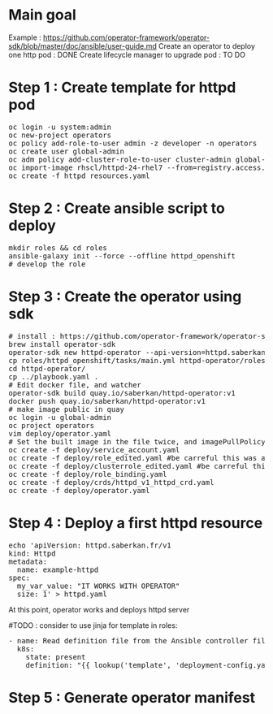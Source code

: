 # Main goal
Example : https://github.com/operator-framework/operator-sdk/blob/master/doc/ansible/user-guide.md
Create an operator to deploy one http pod : DONE
Create lifecycle manager to upgrade pod : TO DO

# Step 1 : Create template for httpd pod
<pre>
oc login -u system:admin
oc new-project operators
oc policy add-role-to-user admin -z developer -n operators
oc create user global-admin
oc adm policy add-cluster-role-to-user cluster-admin global-admin
oc import-image rhscl/httpd-24-rhel7 --from=registry.access.redhat.com/rhscl/httpd-24-rhel7 --confirm -n openshift
oc create -f httpd_resources.yaml
</pre>

# Step 2 : Create ansible script to deploy 
<pre>
mkdir roles && cd roles
ansible-galaxy init --force --offline httpd_openshift
# develop the role
</pre>

# Step 3 : Create the operator using sdk
<pre>
# install : https://github.com/operator-framework/operator-sdk/blob/master/doc/user/install-operator-sdk.md#install-from-homebrew-macos
brew install operator-sdk
operator-sdk new httpd-operator --api-version=httpd.saberkan.fr/v1 --kind=Httpd --type=ansible
cp roles/httpd_openshift/tasks/main.yml httpd-operator/roles/httpd/tasks/
cd httpd-operator/
cp ../playbook.yaml .
# Edit docker file, and watcher
operator-sdk build quay.io/saberkan/httpd-operator:v1
docker push quay.io/saberkan/httpd-operator:v1
# make image public in quay
oc login -u global-admin
oc project operators
vim deploy/operator.yaml
# Set the built image in the file twice, and imagePullPolicy to always
oc create -f deploy/service_account.yaml
oc create -f deploy/role_edited.yaml #be carreful this was adapted, not default
oc create -f deploy/clusterrole_edited.yaml #be carreful this was adapted, not default
oc create -f deploy/role_binding.yaml 
oc create -f deploy/crds/httpd_v1_httpd_crd.yaml
oc create -f deploy/operator.yaml
</pre>

# Step 4 : Deploy a first httpd resource
<pre>
echo 'apiVersion: httpd.saberkan.fr/v1
kind: Httpd
metadata:
  name: example-httpd
spec:
  my_var_value: "IT WORKS WITH OPERATOR"
  size: 1' > httpd.yaml
</pre>

At this point, operator works and deploys httpd server

#TODO :
consider to use jinja for template in roles:
<pre>
- name: Read definition file from the Ansible controller file system
  k8s:
    state: present
    definition: "{{ lookup('template', 'deployment-config.yaml') }}"
</pre>

# Step 5 : Generate operator manifest
